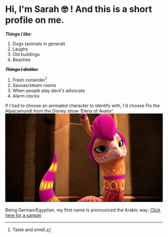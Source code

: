 # Hi, I'm Sarah 🤓 ! And this is a short profile on me.

***Things I like***:
1. Dogs (animals in general)
2. Laughs
3. Old buildings
4. Beaches

***~~Things I dislike:~~***
1. Fresh coriander[^1]
2. Saunas/steam rooms
3. When people play devil's advocate
4. Alarm clocks

If I had to choose an animated character to identify with, I'd choose Flo the Alpacamundi from the Disney show 'Elena of Avalor'.
![Flo the Alpacamundi](assets/Flo.jpeg)


Being German/Egyptian, my first name is pronounced the Arabic way: [Click here for a sample](assets/keller-sarah.m4a)






[^1]: Taste and smell.
